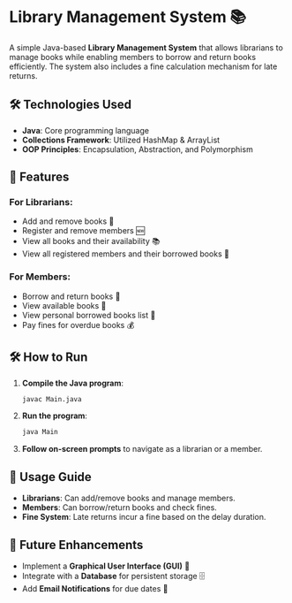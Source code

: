 # Library Management System 📚

A simple Java-based **Library Management System** that allows librarians to manage books while enabling members to borrow and return books efficiently. The system also includes a fine calculation mechanism for late returns.

## 🛠️ Technologies Used
- **Java**: Core programming language
- **Collections Framework**: Utilized HashMap & ArrayList
- **OOP Principles**: Encapsulation, Abstraction, and Polymorphism

## 🚀 Features
### For Librarians:
- Add and remove books 📖
- Register and remove members 🆕
- View all books and their availability 📚
- View all registered members and their borrowed books 👥

### For Members:
- Borrow and return books 🔄
- View available books 🧐
- View personal borrowed books list 📜
- Pay fines for overdue books 💰

## 🛠️ How to Run
1. **Compile the Java program**:
   ```bash
   javac Main.java
   ```
2. **Run the program**:
   ```bash
   java Main
   ```
3. **Follow on-screen prompts** to navigate as a librarian or a member.

## 📌 Usage Guide
- **Librarians**: Can add/remove books and manage members.
- **Members**: Can borrow/return books and check fines.
- **Fine System**: Late returns incur a fine based on the delay duration.

## 🔮 Future Enhancements
- Implement a **Graphical User Interface (GUI)** 🎨
- Integrate with a **Database** for persistent storage 🗄️
- Add **Email Notifications** for due dates 📧


